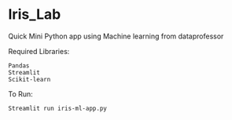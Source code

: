 # Iris_Lab

Quick Mini Python app using Machine learning from dataprofessor

Required Libraries:
```  
Pandas
Streamlit
Scikit-learn
```
  
To Run: 
```  
Streamlit run iris-ml-app.py
```
